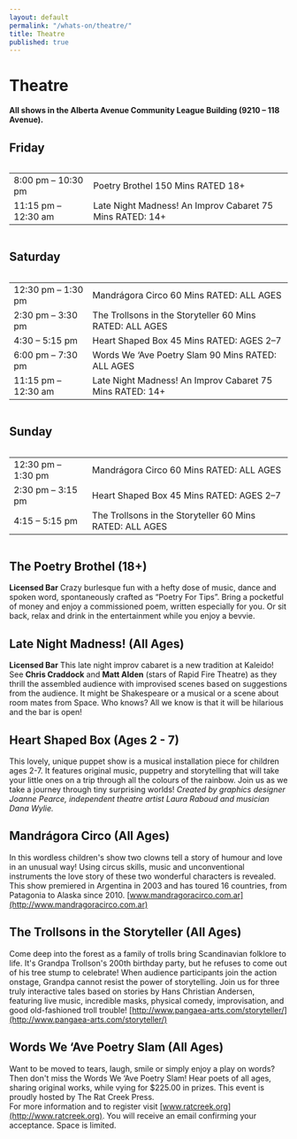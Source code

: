 ```yaml
---
layout: default
permalink: "/whats-on/theatre/"
title: Theatre
published: true
---
```


# Theatre

**All shows in the Alberta Avenue Community League Building (9210 – 118 Avenue).**

<section class="stage">
  <h1 class="beta">Friday</h1>
  <div class="row">
    <div class="columns large-12">
      <table class="timetable">
        <tbody>
          <tr><td class="timetable-hour-wide">8:00 pm – 10:30 pm</td> <td>Poetry Brothel <time class="timetable-length">150 Mins</time> RATED 18+</td></tr>
          <tr><td>11:15 pm – 12:30 am</td> <td>Late Night Madness! An Improv Cabaret <time class="timetable-length">75 Mins</time> RATED: 14+</td></tr>
        </tbody>
      </table>
    </div>
  </div>
</section>

<section class="stage">
  <h1 class="beta">Saturday</h1>
  <div class="row">
    <div class="columns large-12">
      <table class="timetable">
        <tbody>
          <tr><td class="timetable-hour-wide">12:30 pm – 1:30 pm</td> <td>Mandrágora Circo <time class="timetable-length">60 Mins</time> RATED: ALL AGES</td></tr>
          <tr><td>2:30 pm – 3:30 pm</td> <td>The Trollsons in the Storyteller <time class="timetable-length">60 Mins</time> RATED: ALL AGES</td></tr>
          <tr><td>4:30 – 5:15 pm</td> <td>Heart Shaped Box <time class="timetable-length">45 Mins</time> RATED: AGES 2–7</td></tr>
          <tr><td>6:00 pm – 7:30 pm</td> <td>Words We ‘Ave Poetry Slam <time class="timetable-length">90 Mins</time> RATED: ALL AGES</td></tr>
          <tr><td>11:15 pm – 12:30 am</td> <td>Late Night Madness! An Improv Cabaret <time class="timetable-length">75 Mins</time> RATED: 14+</td></tr>
        </tbody>
      </table>
    </div>
  </div>
</section>

<section class="stage">
  <h1 class="beta">Sunday</h1>
  <div class="row">
    <div class="columns large-12">
      <table class="timetable">
        <tbody>
          <tr><td class="timetable-hour-wide">12:30 pm – 1:30 pm</td> <td>Mandrágora Circo <time class="timetable-length">60 Mins</time> RATED: ALL AGES </td></tr>
          <tr><td>2:30 pm – 3:15 pm</td> <td>Heart Shaped Box <time class="timetable-length">45 Mins</time> RATED: AGES 2–7</td></tr>
          <tr><td>4:15 – 5:15 pm</td> <td>The Trollsons in the Storyteller <time class="timetable-length">60 Mins</time> RATED: ALL AGES</td></tr>
        </tbody>
      </table>
    </div>
  </div>
</section>


## The Poetry Brothel (18+)
**Licensed Bar**
Crazy burlesque fun with a hefty dose of music, dance and spoken word, spontaneously crafted as “Poetry For Tips”. Bring a pocketful of money and enjoy a commissioned poem, written especially for you. Or sit back, relax and drink in the entertainment while you enjoy a bevvie.

## Late Night Madness! (All Ages)
**Licensed Bar**
This late night improv cabaret is a new tradition at Kaleido! See **Chris Craddock** and **Matt Alden** (stars of Rapid Fire Theatre) as they thrill the assembled audience with improvised scenes based on suggestions from the audience. It might be Shakespeare or a musical or a scene about room mates from Space. Who knows? All we know is that it will be hilarious and the bar is open!

## Heart Shaped Box (Ages 2 - 7)
This lovely, unique puppet show is a musical installation piece for children ages 2-7. It features original music, puppetry and storytelling that will take your little ones on a trip through all the colours of the rainbow. Join us as we take a journey through tiny surprising worlds! *Created by graphics designer Joanne Pearce, independent theatre artist Laura Raboud and musician Dana Wylie.*

## Mandrágora Circo (All Ages)
In this wordless children's show two clowns tell a story of humour and love in an unusual way! Using circus skills, music and unconventional instruments the love story of these two wonderful characters is revealed. This show premiered in Argentina in 2003 and has toured 16 countries, from Patagonia to Alaska since 2010. [www.mandragoracirco.com.ar](http://www.mandragoracirco.com.ar)

## The Trollsons in the Storyteller (All Ages)
Come deep into the forest as a family of trolls bring Scandinavian folklore to life. It's Grandpa Trollson's 200th birthday party, but he refuses to come out of his tree stump to celebrate! When audience participants join the action onstage, Grandpa cannot resist the power of storytelling. Join us for three truly interactive tales based on stories by Hans Christian Andersen, featuring live music, incredible masks, physical comedy, improvisation, and good old-fashioned troll trouble! [http://www.pangaea-arts.com/storyteller/](http://www.pangaea-arts.com/storyteller/)

## Words We ‘Ave Poetry Slam (All Ages)
Want to be moved to tears, laugh, smile or simply enjoy a play on words? Then don't miss the Words We ‘Ave Poetry Slam! Hear poets of all ages, sharing original works, while vying for $225.00 in prizes. This event is proudly hosted by The Rat Creek Press.  
For more information and to register visit [www.ratcreek.org](http://www.ratcreek.org). You will receive an email confirming your acceptance. Space is limited.
